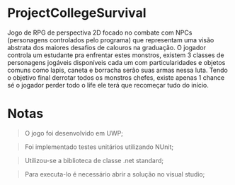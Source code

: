 # ProjectCollegeSurvival

Jogo de RPG de perspectiva 2D focado no combate com NPCs (personagens controlados pelo programa) que representam uma visão abstrata dos maiores desafios de calouros na graduação. O jogador controla um estudante pra enfrentar estes monstros, existem 3 classes de personagens jogáveis disponíveis cada um com particularidades e objetos comuns como lapis, caneta e borracha serão suas armas nessa luta. Tendo o objetivo final derrotar todos os monstros chefes, existe apenas 1 chance sé o jogador perder todo o life ele terá que recomeçar tudo do início. 

# Notas 
> O jogo foi desenvolvido em UWP;

> Foi implementado testes unitários utilizando NUnit;

> Utilizou-se a biblioteca de classe .net standard;

> Para executa-lo é necessário abrir a solução no visual studio;
